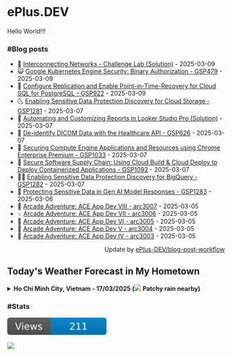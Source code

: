 # ePlus.DEV

Hello World!!!

### #Blog posts

- 🧰 [Interconnecting Networks - Challenge Lab &lpar;Solution&rpar;](https://eplus.dev/interconnecting-networks-challenge-lab-solution) - 2025-03-09 
- 😺 [Google Kubernetes Engine Security: Binary Authorization - GSP479](https://eplus.dev/google-kubernetes-engine-security-binary-authorization-gsp479) - 2025-03-09 
- 🗽 [Configure Replication and Enable Point-in-Time-Recovery for Cloud SQL for PostgreSQL  - GSP922](https://eplus.dev/configure-replication-and-enable-point-in-time-recovery-for-cloud-sql-for-postgresql-gsp922) - 2025-03-09 
- 🌜 [Enabling Sensitive Data Protection Discovery for Cloud Storage - GSP1281](https://eplus.dev/enabling-sensitive-data-protection-discovery-for-cloud-storage-gsp1281) - 2025-03-07 
- 📝 [Automating and Customizing Reports in Looker Studio Pro &lpar;Solution&rpar;](https://eplus.dev/automating-and-customizing-reports-in-looker-studio-pro-solution) - 2025-03-07 
- 🚀 [De-identify DICOM Data with the Healthcare API - GSP626](https://eplus.dev/de-identify-dicom-data-with-the-healthcare-api-gsp626) - 2025-03-07 
- 💼 [Securing Compute Engine Applications and Resources using Chrome Enterprise Premium - GSP1033](https://eplus.dev/securing-compute-engine-applications-and-resources-using-chrome-enterprise-premium-gsp1033) - 2025-03-07 
- 🦣 [Secure Software Supply Chain: Using Cloud Build &amp; Cloud Deploy to Deploy Containerized Applications - GSP1092](https://eplus.dev/secure-software-supply-chain-using-cloud-build-and-cloud-deploy-to-deploy-containerized-applications-gsp1092) - 2025-03-07 
- 👨‍🏫 [Enabling Sensitive Data Protection Discovery for BigQuery - GSP1282](https://eplus.dev/enabling-sensitive-data-protection-discovery-for-bigquery-gsp1282) - 2025-03-07 
- 🔭 [Protecting Sensitive Data in Gen AI Model Responses - GSP1283](https://eplus.dev/protecting-sensitive-data-in-gen-ai-model-responses-gsp1283) - 2025-03-06 
- 🤡 [Arcade Adventure: ACE App Dev VIII - arc3007](https://eplus.dev/arcade-adventure-ace-app-dev-viii-arc3007) - 2025-03-05 
- 💡 [Arcade Adventure: ACE App Dev VII - arc3006](https://eplus.dev/arcade-adventure-ace-app-dev-vii-arc3006) - 2025-03-05 
- 🦣 [Arcade Adventure: ACE App Dev VI - arc3005](https://eplus.dev/arcade-adventure-ace-app-dev-vi-arc3005) - 2025-03-05 
- 💪 [Arcade Adventure: ACE App Dev V - arc3004](https://eplus.dev/arcade-adventure-ace-app-dev-v-arc3004) - 2025-03-05 
- 🤡 [Arcade Adventure: ACE App Dev IV - arc3003](https://eplus.dev/arcade-adventure-ace-app-dev-iv-arc3003) - 2025-03-05 


<div align="right">
    Update by <a target="_blank" href="https://github.com/ePlus-DEV/blog-post-workflow">ePlus-DEV/blog-post-workflow</a>
</div>


## Today's Weather Forecast in My Hometown



<details>
    <summary><b>Ho Chi Minh City, Vietnam - 17/03/2025 (<img src="https://cdn.weatherapi.com/weather/64x64/day/176.png" width="25" /> Patchy rain nearby)</b>
    </summary>

    
<table>
    <tr>
        <th>Hour</th>
        <td>00:00</td><td>01:00</td><td>02:00</td><td>03:00</td><td>04:00</td><td>05:00</td><td>06:00</td><td>07:00</td><td>08:00</td><td>09:00</td><td>10:00</td><td>11:00</td><td>12:00</td><td>13:00</td><td>14:00</td><td>15:00</td><td>16:00</td><td>17:00</td><td>18:00</td><td>19:00</td><td>20:00</td><td>21:00</td><td>22:00</td><td>23:00</td>
    </tr>
    <tr>
        <th>Weather</th>
        <td><img src="https://cdn.weatherapi.com/weather/64x64/night/116.png"></img></td><td><img src="https://cdn.weatherapi.com/weather/64x64/night/116.png"></img></td><td><img src="https://cdn.weatherapi.com/weather/64x64/night/113.png"></img></td><td><img src="https://cdn.weatherapi.com/weather/64x64/night/116.png"></img></td><td><img src="https://cdn.weatherapi.com/weather/64x64/night/116.png"></img></td><td><img src="https://cdn.weatherapi.com/weather/64x64/night/116.png"></img></td><td><img src="https://cdn.weatherapi.com/weather/64x64/day/116.png"></img></td><td><img src="https://cdn.weatherapi.com/weather/64x64/day/116.png"></img></td><td><img src="https://cdn.weatherapi.com/weather/64x64/day/116.png"></img></td><td><img src="https://cdn.weatherapi.com/weather/64x64/day/119.png"></img></td><td><img src="https://cdn.weatherapi.com/weather/64x64/day/176.png"></img></td><td><img src="https://cdn.weatherapi.com/weather/64x64/day/119.png"></img></td><td><img src="https://cdn.weatherapi.com/weather/64x64/day/122.png"></img></td><td><img src="https://cdn.weatherapi.com/weather/64x64/day/116.png"></img></td><td><img src="https://cdn.weatherapi.com/weather/64x64/day/116.png"></img></td><td><img src="https://cdn.weatherapi.com/weather/64x64/day/116.png"></img></td><td><img src="https://cdn.weatherapi.com/weather/64x64/day/113.png"></img></td><td><img src="https://cdn.weatherapi.com/weather/64x64/day/116.png"></img></td><td><img src="https://cdn.weatherapi.com/weather/64x64/day/113.png"></img></td><td><img src="https://cdn.weatherapi.com/weather/64x64/night/116.png"></img></td><td><img src="https://cdn.weatherapi.com/weather/64x64/night/116.png"></img></td><td><img src="https://cdn.weatherapi.com/weather/64x64/night/116.png"></img></td><td><img src="https://cdn.weatherapi.com/weather/64x64/night/116.png"></img></td><td><img src="https://cdn.weatherapi.com/weather/64x64/night/116.png"></img></td>
    </tr>
    <tr>
        <th>Condition</th>
        <td width="200px">Partly Cloudy </td><td width="200px">Partly Cloudy </td><td width="200px">Clear </td><td width="200px">Partly Cloudy </td><td width="200px">Partly Cloudy </td><td width="200px">Partly Cloudy </td><td width="200px">Partly Cloudy </td><td width="200px">Partly Cloudy </td><td width="200px">Partly Cloudy </td><td width="200px">Cloudy </td><td width="200px">Patchy rain nearby</td><td width="200px">Cloudy </td><td width="200px">Overcast </td><td width="200px">Partly Cloudy </td><td width="200px">Partly cloudy</td><td width="200px">Partly Cloudy </td><td width="200px">Sunny</td><td width="200px">Partly Cloudy </td><td width="200px">Sunny</td><td width="200px">Partly Cloudy </td><td width="200px">Partly Cloudy </td><td width="200px">Partly Cloudy </td><td width="200px">Partly Cloudy </td><td width="200px">Partly Cloudy </td>
    </tr>
    <tr>
        <th>Temperature</th>
        <td>27.2 °C</td><td>27.2 °C</td><td>27 °C</td><td>26.8 °C</td><td>26 °C</td><td>25.8 °C</td><td>25.7 °C</td><td>27 °C</td><td>28.7 °C</td><td>30.6 °C</td><td>32.4 °C</td><td>34.2 °C</td><td>36.2 °C</td><td>36.8 °C</td><td>33 °C</td><td>31.1 °C</td><td>31.9 °C</td><td>30.2 °C</td><td>29.2 °C</td><td>28 °C</td><td>27.8 °C</td><td>27.7 °C</td><td>27.5 °C</td><td>27.6 °C</td>
    </tr>
    <tr>
        <th>Wind</th>
        <td>15.8 kph</td><td>16.2 kph</td><td>14.4 kph</td><td>10.1 kph</td><td>6.1 kph</td><td>5.4 kph</td><td>6.1 kph</td><td>6.8 kph</td><td>8.6 kph</td><td>9.4 kph</td><td>9 kph</td><td>7.2 kph</td><td>5.8 kph</td><td>3.2 kph</td><td>18 kph</td><td>19.8 kph</td><td>21.6 kph</td><td>24.5 kph</td><td>21.6 kph</td><td>19.4 kph</td><td>15.5 kph</td><td>13.7 kph</td><td>11.5 kph</td><td>9.4 kph</td>
    </tr>
</table>


<div align="right">
    Updated at: 2025-03-17T07:51:22Z - by <a target="_blank"
        href="https://github.com/ePlus-DEV/weather-forecast">ePlus-DEV/weather-forecast</a>
</div>
</details>


### #Stats

[![Image of counter](https://github.com/ePlus-DEV/view-counter/blob/main/svg/685088620/badge.svg)](https://github.com/ePlus-DEV/view-counter/blob/main/readme/685088620/week.md)

![](https://komarev.com/ghpvc/?username=ePlus-DEV&style=for-the-badge)

